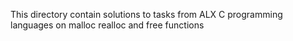 This directory contain solutions to tasks from ALX C programming languages on malloc realloc and free functions
